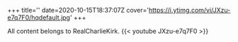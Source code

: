 +++
title=''
date=2020-10-15T18:37:07Z
cover='https://i.ytimg.com/vi/JXzu-e7q7F0/hqdefault.jpg'
+++

All content belongs to RealCharlieKirk.
{{< youtube JXzu-e7q7F0 >}}

